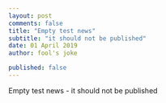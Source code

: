```yaml
---
layout: post
comments: false
title: "Empty test news"
subtitle: "it should not be published"
date: 01 April 2019
author: fool's joke

published: false
---
```


Empty test news - it should not be published

